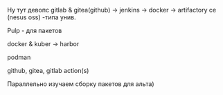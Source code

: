 Ну тут девопс
gitlab & gitea(github) -> jenkins -> docker -> artifactory ce (nesus oss) -типа унив.

Pulp - для пакетов

docker & kuber -> harbor

podman

github, gitea, gitlab action(s)

Параллельно изучаем сборку пакетов для альта)
